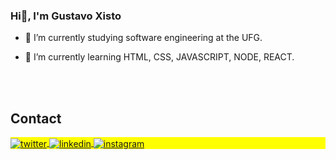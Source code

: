 ### Hi👋, I'm Gustavo Xisto


- 🔭 I’m currently studying software engineering at the UFG.

- 🌱 I’m currently learning HTML, CSS, JAVASCRIPT, NODE, REACT.

<br><br>

## Contact

<p align="left" style="background:yellow">
<a href="https://twitter.com/GustavoXisto1" target="_blank">
  <img align="center" src="https://img.shields.io/badge/-maykbrito-05122A?style=flat&logo=twitter" alt="twitter"/>  
</a>
<a href="https://www.linkedin.com/in/gustavo-xisto-curvelo-73a4131b5/" target="_blank">
  <img align="center" src="https://img.shields.io/badge/-maykbrito-05122A?style=flat&logo=linkedin" alt="linkedin"/>
</a>
<a href="https://www.instagram.com/gustavoxistocurvelo/" target="_blank">
 <img align="center" src="https://img.shields.io/badge/-maykbrito-05122A?style=flat&logo=instagram" alt="instagram"/>
</a>
</p>

